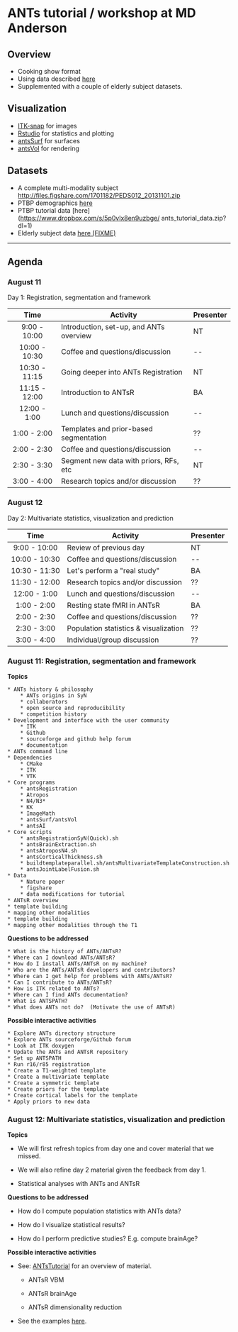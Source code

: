# ANTs tutorial / workshop at MD Anderson

## Overview
  * Cooking show format
  * Using data described [here](http://www.nature.com/articles/sdata20153)
  * Supplemented with a couple of elderly subject datasets.

## Visualization
  * [ITK-snap](http://www.itksnap.org/pmwiki/pmwiki.php) for images
  * [Rstudio](https://www.rstudio.com) for statistics and plotting
  * [antsSurf](https://github.com/stnava/antsSurf) for surfaces
  * [antsVol](https://github.com/ntustison/antsVisualizationExamples) for rendering

## Datasets

  * A complete multi-modality subject http://files.figshare.com/1701182/PEDS012_20131101.zip
  * PTBP demographics [here](https://ndownloader.figshare.com/files/1699436)
  * PTBP tutorial data [here](https://www.dropbox.com/s/5p0vlx8en9uzbge/ ants_tutorial_data.zip?dl=1)
  * Elderly subject data [here (FIXME)](notyet)

-----------------------------------------------------------------

## Agenda

### August 11

Day 1: Registration, segmentation and framework

| Time             |     Activity                              | Presenter|
|:----------------:|-------------------------------------------|----------|
|  9:00 - 10:00    | Introduction, set-up, and ANTs overview   | NT |
| 10:00 - 10:30    | Coffee and questions/discussion           | -- |
| 10:30 - 11:15    | Going deeper into ANTs Registration       | NT |
| 11:15 - 12:00    | Introduction to ANTsR                     | BA |
| 12:00 -  1:00    | Lunch and questions/discussion            | -- |
|  1:00 -  2:00    | Templates and prior-based segmentation    | ?? |
|  2:00 -  2:30    | Coffee and questions/discussion           | -- |
|  2:30 -  3:30    | Segment new data with priors, RFs, etc    | NT |
|  3:00 -  4:00    | Research topics and/or discussion         | ?? |

### August 12

Day 2: Multivariate statistics, visualization and prediction

| Time             |     Activity                         |Presenter|
|:----------------:|--------------------------------------|----|
|  9:00 - 10:00    | Review of previous day               | NT |
| 10:00 - 10:30    | Coffee and questions/discussion      | -- |
| 10:30 - 11:30    | Let's perform a "real study"         | BA |
| 11:30 - 12:00    | Research topics and/or discussion    | ?? |
| 12:00 -  1:00    | Lunch and questions/discussion       | -- |
|  1:00 -  2:00    | Resting state fMRI in ANTsR          | BA |
|  2:00 -  2:30    | Coffee and questions/discussion      | ?? |
|  2:30 -  3:00    | Population statistics & visualization| ?? |
|  3:00 -  4:00    | Individual/group discussion          | ?? |


### August 11:  Registration, segmentation and framework

__Topics__

    * ANTs history & philosophy
        * ANTs origins in SyN
        * collaborators
        * open source and reproducibility
        * competition history
    * Development and interface with the user community
        * ITK
        * Github
        * sourceforge and github help forum
        * documentation
    * ANTs command line
    * Dependencies
        * CMake
        * ITK
        * VTK
    * Core programs
        * antsRegistration
        * Atropos
        * N4/N3*
        * KK
        * ImageMath
        * antsSurf/antsVol
        * antsAI
    * Core scripts
        * antsRegistrationSyN(Quick).sh
        * antsBrainExtraction.sh
        * antsAtroposN4.sh
        * antsCorticalThickness.sh
        * buildtemplateparallel.sh/antsMultivariateTemplateConstruction.sh
        * antsJointLabelFusion.sh
    * Data
        * Nature paper
        * figshare
        * data modifications for tutorial
    * ANTsR overview
    * template building
    * mapping other modalities
    * template building
    * mapping other modalities through the T1

__Questions to be addressed__

    * What is the history of ANTs/ANTsR?
    * Where can I download ANTs/ANTsR?
    * How do I install ANTs/ANTsR on my machine?
    * Who are the ANTs/ANTsR developers and contributors?
    * Where can I get help for problems with ANTs/ANTsR?
    * Can I contribute to ANTs/ANTsR?
    * How is ITK related to ANTs?
    * Where can I find ANTs documentation?
    * What is ANTSPATH?
    * What does ANTs not do?  (Motivate the use of ANTsR)


__Possible interactive activities__


    * Explore ANTs directory structure
    * Explore ANTs sourceforge/Github forum
    * Look at ITK doxygen
    * Update the ANTs and ANTsR repository
    * Set up ANTSPATH
    * Run r16/r85 registration
    * Create a T1-weighted template
    * Create a multivariate template
    * Create a symmetric template
    * Create priors for the template
    * Create cortical labels for the template
    * Apply priors to new data


### August 12: Multivariate statistics, visualization and prediction

__Topics__

* We will first refresh topics from day one and cover material that we missed.

* We will also refine day 2 material given the feedback from day 1.

* Statistical analyses with ANTs and ANTsR

__Questions to be addressed__

* How do I compute population statistics with ANTs data?

* How do I visualize statistical results?

* How do I perform predictive studies?  E.g. compute brainAge?

__Possible interactive activities__

* See: [ANTsTutorial](https://github.com/stnava/ANTsTutorial) for an overview of material.

    * ANTsR VBM

    * ANTsR brainAge

    * ANTsR dimensionality reduction

* See the examples [here](https://github.com/stnava/ANTsTutorial/blob/master/handout/antsGithubExamples.Rmd).
